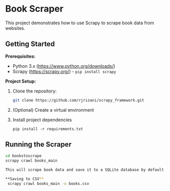# Book Scraper

This project demonstrates how to use Scrapy to scrape book data from websites.

## Getting Started

**Prerequisites:**

- Python 3.x (https://www.python.org/downloads/)
- Scrapy (https://scrapy.org/) - `pip install scrapy`

**Project Setup:**

1. Clone the repository:

   ```bash
   git clone https://github.com/rjrizani/scrapy_framework.git

2. (Optional) Create a virtual environment
  
3. Install project dependencies
   ```
   pip install -r requirements.txt

## Running the Scraper
   ```bash
  cd bookstoscrape
  scrapy crawl books_main

This will scrape book data and save it to a SQLite database by default.

**Saving to CSV**
    scrapy crawl books_main -o books.csv
